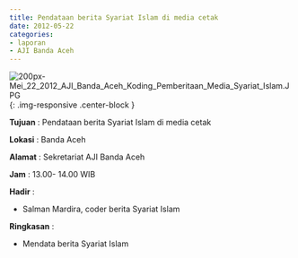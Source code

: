 ```yaml
---
title: Pendataan berita Syariat Islam di media cetak
date: 2012-05-22
categories:
- laporan
- AJI Banda Aceh
---
```


![200px-Mei_22_2012_AJI_Banda_Aceh_Koding_Pemberitaan_Media_Syariat_Islam.JPG](/uploads/200px-Mei_22_2012_AJI_Banda_Aceh_Koding_Pemberitaan_Media_Syariat_Islam.JPG){: .img-responsive .center-block }

**Tujuan** : Pendataan berita Syariat Islam di media cetak

**Lokasi** : Banda Aceh

**Alamat** : Sekretariat AJI Banda Aceh

**Jam** : 13.00- 14.00 WIB

**Hadir** : 
* Salman Mardira, coder berita Syariat Islam

**Ringkasan** : 
* Mendata berita Syariat Islam
